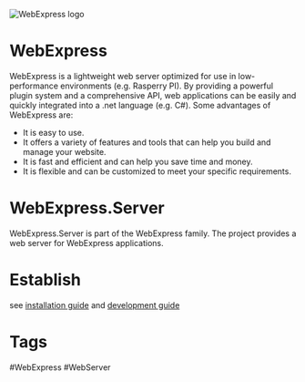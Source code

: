 ![WebExpress logo](https://raw.githubusercontent.com/ReneSchwarzer/WebExpress.Doc/main/icon.png)

# WebExpress
WebExpress is a lightweight web server optimized for use in low-performance environments (e.g. Rasperry PI). By providing 
a powerful plugin system and a comprehensive API, web applications can be easily and quickly integrated into a .net 
language (e.g. C#). Some advantages of WebExpress are:

- It is easy to use.
- It offers a variety of features and tools that can help you build and manage your website.
- It is fast and efficient and can help you save time and money.
- It is flexible and can be customized to meet your specific requirements.

# WebExpress.Server
WebExpress.Server is part of the WebExpress family. The project provides a web server for WebExpress applications.

# Establish 
see [installation guide](https://github.com/ReneSchwarzer/WebExpress.Doc/blob/main/doc/installation_guide.md) and [development guide](https://github.com/ReneSchwarzer/WebExpress.Doc/blob/main/doc/development_guide.md)

# Tags
#WebExpress #WebServer
